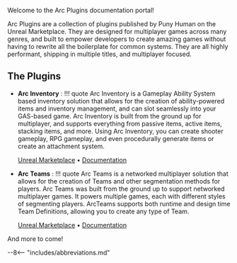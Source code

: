 Welcome to the Arc Plugins documentation portal!

Arc Plugins are a collection of plugins published by Puny Human on the Unreal Marketplace.  They are designed for multiplayer games across many genres, and built to empower developers to create amazing games without having to rewrite all the boilerplate for common systems.  They are all highly performant, shipping in multiple titles, and multiplayer focused.  

## The Plugins

* **Arc Inventory**
:   !!! quote 
        Arc Inventory is a Gameplay Ability System based inventory solution that allows for the creation of ability-powered items and inventory management, and can slot seamlessly into your GAS-based game. Arc Inventory is built from the ground up for multiplayer, and supports everything from passive items, active items, stacking items, and more. Using Arc Inventory, you can create shooter gameplay, RPG gameplay, and even procedurally generate items or create an attachment system.

    [Unreal Marketplace](https://www.unrealengine.com/marketplace/en-US/product/arc-inventory) • [Documentation](arcinventory/index.md)

* **Arc Teams**
:   !!! quote
        Arc Teams is a networked multiplayer solution that allows for the creation of Teams and other segmentation methods for players.
        Arc Teams was built from the ground up to support networked multiplayer games. It powers multiple games, each with different styles of segmenting players. ArcTeams supports both runtime and design time Team Definitions, allowing you to create any type of Team. 
    
    [Unreal Marketplace](https://www.unrealengine.com/marketplace/en-US/product/arc-teams) • [Documentation](arcteams/index.md)

And more to come!

--8<-- "includes/abbreviations.md"